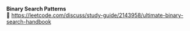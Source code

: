 **Binary Search Patterns**  
🔗 https://leetcode.com/discuss/study-guide/2143958/ultimate-binary-search-handbook